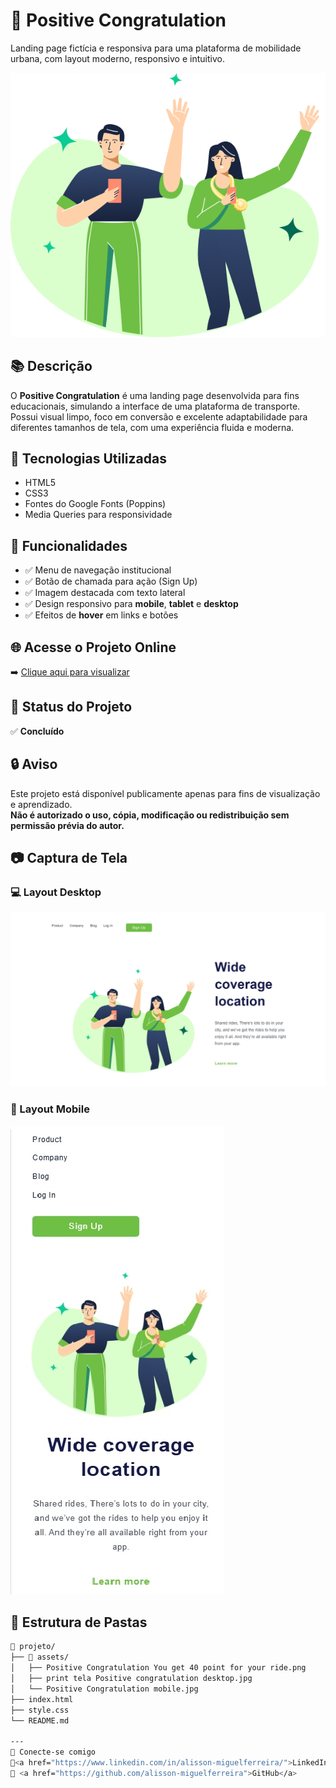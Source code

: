 # 🎉 Positive Congratulation

Landing page fictícia e responsiva para uma plataforma de mobilidade urbana, com layout moderno, responsivo e intuitivo.

![Capa do Projeto](./assets/(Positive)%20Congratulation%20You%20get%2040%20point%20for%20your%20ride.png)

## 📚 Descrição

O **Positive Congratulation** é uma landing page desenvolvida para fins educacionais, simulando a interface de uma plataforma de transporte. Possui visual limpo, foco em conversão e excelente adaptabilidade para diferentes tamanhos de tela, com uma experiência fluida e moderna.

## 🚀 Tecnologias Utilizadas

- HTML5  
- CSS3  
- Fontes do Google Fonts (Poppins)  
- Media Queries para responsividade

## 🎯 Funcionalidades

- ✅ Menu de navegação institucional  
- ✅ Botão de chamada para ação (Sign Up)  
- ✅ Imagem destacada com texto lateral  
- ✅ Design responsivo para **mobile**, **tablet** e **desktop**  
- ✅ Efeitos de **hover** em links e botões

## 🌐 Acesse o Projeto Online

➡️ <a href="https://alisson-miguelferreira.github.io/Positive-Congratulation/">Clique aqui para visualizar
</a>
## 📌 Status do Projeto

✅ **Concluído**

## 🔒 Aviso

Este projeto está disponível publicamente apenas para fins de visualização e aprendizado.  
**Não é autorizado o uso, cópia, modificação ou redistribuição sem permissão prévia do autor.**

## 📷 Captura de Tela

### 💻 Layout Desktop
![Layout Desktop](./assets/print%20tela%20Positive%20congratulation%20desktop.jpg)

### 📱 Layout Mobile
![Layout Mobile](./assets/Positive%20Congratulation%20mobile.jpg)

## 📁 Estrutura de Pastas

```bash
📁 projeto/
├── 📁 assets/
│   ├── Positive Congratulation You get 40 point for your ride.png
│   ├── print tela Positive congratulation desktop.jpg
│   └── Positive Congratulation mobile.jpg
├── index.html
├── style.css
└── README.md

---
🤝 Conecte-se comigo
🔗<a href="https://www.linkedin.com/in/alisson-miguelferreira/">LinkedIn</a>
🐙 <a href="https://github.com/alisson-miguelferreira">GitHub</a>

